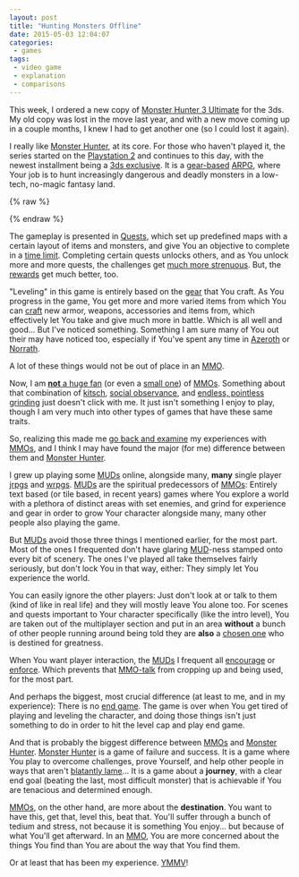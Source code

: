 ```yaml
---
layout: post
title: "Hunting Monsters Offline"
date: 2015-05-03 12:04:07
categories:
 - games
tags:
 - video game
 - explanation
 - comparisons
---
```



This week, I ordered a new copy of [Monster Hunter 3 Ultimate][mh3u]
for the 3ds. My old copy was lost in the move last year, and with a
new move coming up in a couple months, I knew I had to get another
one (so I could lost it again).

I really like [Monster Hunter][mh], at its core. For those who haven't
played it, the series started on the [Playstation 2][ps2] and
continues to this day, with the newest installment being a
[3ds exclusive][3ds]. It is a [gear-based][gear] [ARPG][arpg], where
Your job is to hunt increasingly dangerous and deadly monsters in a
low-tech, no-magic fantasy land.

{% raw %}
<!-- more -->
{% endraw %}

The gameplay is presented in [Quests][quests], which set up predefined
maps with a certain layout of items and monsters, and give You an
objective to complete in a [time limit][time]. Completing certain
quests unlocks others, and as You unlock more and more quests, the
challenges get [much more strenuous][difficultycurve]. But, the
[rewards][loot] get much better, too.

"Leveling" in this game is entirely based on the [gear][gear] that You
craft. As You progress in the game, You get more and more varied items
from which You can [craft][crafting] new armor, weapons, accessories
and items from, which effectively let You take and give much more in
battle. Which is all well and good... But I've noticed
something. Something I am sure many of You out their may have noticed
too, especially if You've spent any time in [Azeroth][wow] or
[Norrath][eq].

A lot of these things would not be out of place in an [MMO][mmo].

Now, I am [**not** a huge fan][xkcd] (or even a [small one][fnaffan])
of [MMOs][mmo]. Something about that combination of [kitsch][camp],
[social observance][social], and [endless, pointless grinding][grind]
just doesn't click with me. It just isn't something I enjoy to play,
though I am very much into other types of games that have these same
traits.

So, realizing this made me [go back and examine][examine] my
experiences with [MMOs][mmo], and I think I may have found the major
(for me) difference between them and  [Monster Hunter][mh].

I grew up playing some [MUDs][muds] online, alongside many, **many**
single player [jrpgs][jrpg] and [wrpgs][wrpg]. [MUDs][muds] are the
spiritual predecessors of [MMOs][mmo]: Entirely text based (or tile
based, in recent years) games where You explore a world with a
plethora of distinct areas with set enemies, and grind for experience
and gear in order to grow Your character alongside many, many other
people also playing the game.

But [MUDs][muds] avoid those three things I mentioned earlier, for the
most part. Most of the ones I frequented don't have glaring
[MUD][muds]-ness stamped onto every bit of scenery. The ones I've
played all take themselves fairly seriously, but don't lock You in
that way, either: They simply let You experience the world.

You can easily ignore the other players: Just don't look at or talk to
them (kind of like in real life) and they will mostly leave You alone
too. For scenes and quests important to Your character specifically
(like the intro level), You are taken out of the multiplayer section
and put in an area **without** a bunch of other people running around
being told they are **also** a [chosen one][neo] who is destined for
greatness.

When You want player interaction, the [MUDs][muds] I frequent all
[encourage][encrp] or [enforce][enfrp]. Which prevents that
[MMO-talk][mmotalk] from cropping up and being used, for the most
part.

And perhaps the biggest, most crucial difference (at least to me, and
in my experience): There is no [end game][mmo-end]. The game is over
when You get tired of playing and leveling the character, and doing
those things isn't just something to do in order to hit the level cap
and play end game.

And that is probably the biggest difference between [MMOs][mmo] and
[Monster Hunter][mh]. [Monster Hunter][mh] is a game of failure and
success. It is a game where You play to overcome challenges, prove
Yourself, and help other people in ways that aren't
[blatantly lame][lame]... It is a game about a **journey**, with a
clear end goal (beating the last, most difficult monster) that is
achievable if You are tenacious and determined enough.

[MMOs][mmo], on the other hand, are more about the
**destination**. You want to have this, get that, level this, beat
that. You'll suffer through a bunch of tedium and stress, not because
it is something You enjoy... but because of what You'll get
afterward. In an [MMO][mmo], You are more concerned about the things
You find than You are about the way that You find them.

Or at least that has been my experience. [YMMV][ymmv]!


[mh3u]: http://en.wikipedia.org/wiki/Monster_Hunter_3_Ultimate "I am very happy to have gotten a copy of this game again. I've always had a great time with it, though I was never really able to appreciate the multiplayer before. Now, my close friends have the game, which makes this playthrough a whole new experience for me."
[mh]: http://en.wikipedia.org/wiki/Monster_Hunter "This series is a great example of a simple idea (Hunting Monsters) being taken, fluffed out to a degree, and polished so well that it just **shines**. Other games that do a similar thing with a simple concept are Dark Souls (which is based around PVP combat), Nidhogg (Which is based around fencing), and Super Smash Brothers (Which is based around knocking Your opponent offscreen)."
[ps2]: http://en.wikipedia.org/wiki/PlayStation_2 "The playstation two is one of the big consoles for me. It certainly feels like it has been around forever, though I recognize that it hasn't. I've played so many games on it, more than probably any other system (except computer, of course).. And because of its 100% backwards compatibility with the PSX, I rarely need to switch systems... Just memory cards."
[3ds]: http://en.wikipedia.org/wiki/Nintendo_3DS "Nintendo really hit the nail on the head with their handheld for the generation. It gave people exactly what we wanted (graphical improvements, Wireless Local and Online Play, Ability to get games Digitally as well as Physically) without running into many of the common problems of the day (Fully Backwards Compatible with the DS, Not completely focused on the 3D Gimmick, Wide and diverse library of games."
[gear]: http://www.rpgcodex.net/forums/index.php?threads/games-with-great-equipment-systems-best-loot-whoring-games.73071/ "Loot based RPGs are pretty interesting. The idea that, should Your equipment be stolen, break, or otherwise disappear You be trust right back to the start of the game power wise is an scary idea, but games rarely implement that as a possibility. And, by then, You'll have learned to play the game better, so I guess it is not totally true... at least for ARPGs."
[arpg]: http://en.wikipedia.org/wiki/Action_role-playing_game "I didn't play as many ARPGs growing up as I do now. I was more into the tactical side of things, and preferred TRPGs or JRPGs. Games like Jak and Daxter or Ratchet and Clank just didn't grab me."
[quests]: http://en.wikipedia.org/wiki/Quest_%28video_gaming%29 "One thing in modern games of all genres that is extremely over used is the idea of the quest. It is everywhere. I don't really have a problem with it, per say... But the concept really shouldn't be as omnipresent as it is. What happened to nonlinear gameplay?"
[time]: http://en.wikipedia.org/wiki/Deadline "A time limit, or a deadline, is a **great** way to add tension to something in a game. Implementing it is often tricky, because at the end of the day it is still arbitrarily shortening the game. Monster Hunter gets around this with its camp: You are part of a guild, a quest guild, that literally employ You. In other words, it is You **job** to do it in the time limit. Or You won't get paid."
[difficultycurve]: http://tvtropes.org/pmwiki/pmwiki.php/Main/VideoGameDifficultyTropes "Games that truly get difficult, as opposed to merely powering up Your avatar as You go along, are much more fun to play. And, as someone who likes difficulty in games, I appreciate that the monsters in MH3U do in fact get more difficult as You play."
[loot]: http://www.penny-arcade.com/comic/2014/12/08/part-time "One thing I dislike in modern Tabletop Gaming, especially RPGs, is the Video Game creep. Don't get me wrong, I like crossbreeding... and it is an interesting idea to borrow certain concepts and make them work on the table. But, why are there MMO-like roles in DnD 4e, or 'Health Potions' in DnD Next?"
[crafting]: http://www.penny-arcade.com/comic/2015/02/27/millinery-industrial-complex "Crafting and Items are probably the two most interesting parts of games for me. My two most cherished Pathfinder characters that I have played before were Din, who was an alchemist (crafting, spells were even like crafting and could be traded with party), and Fulthar, who was a Pathfinder Chronicler (Who literally had a magic bag from which he could pull any item up to a certain money limit. Like a shop that he wore around his neck. And it replenished every level)."
[wow]: http://us.battle.net/wow/en/blog/18637509/ "I got to level 5 on my most recent foray into the World of Warcraft, before deciding that it still wasn't a game for me. I don't like the cartooniness of it, the game *literally* starts with the same busy work people complain about until You are at level cap, and I cannot understand how people are okay watching like 20 other people go in an kill the same thing You are going to kill as You leisurely jog towards the place in the distance."
[eq]: https://www.everquest.com/register "I honestly didn't know Everquest was still a thing. It was the first MMO I'd ever tried, and it also didn't grab me. I liked my MUDs better. But I suppose I should buckle down and give it another try one of these days."
[mmo]: http://en.wikipedia.org/wiki/Massively_multiplayer_online_game "Massively Multiplayer anything just doesn't really make me excited to play the game. But hey, if it is what You like, You do You. As someone once remarked to me when I was in High School and dressed as Woody Guthrie, after I admitted that I really liked Folk Music: 'I guess someone has to.'"
[xkcd]: https://xkcd.com/1378/ "Before You say anything, yes, I have actually tried them. Multiple games, multiple times. I actually got a little bit invested in Wakfu a while back, but as soon as the game got to the point where it dropped You into the same place as everyone else I lost interest."
[fnaffan]: http://steamcommunity.com/app/319510/discussions/0/616187839384430702/ "All three Five Nights at Freddy's games to date have had the desk fan as a motif. I wonder what it is about the fan that caused Scott Cawthorn to include it in the first place. I am sure there is a hilarious story."
[camp]: http://en.wikipedia.org/wiki/Kitsch#History "This is something that, I have to admit, Monster Hunter has in spades. It is very campy from start to finish... but perhaps because of the fact that it is just me there, and I (while being a product thereof) don't have to participate in the camp outside of some gestures, it doesn't bother me. It is almost like satire, in fact... Maybe that is the reason. I dunno."
[social]: http://en.wikipedia.org/wiki/Extraversion_and_introversion#Introversion "People play games to feel accomplished in one of three areas: Competence, or overcoming difficulty. Autonomy, or making Your own choices. And Relatability, or social interaction. Of the three, the area I tend to trend towards the least is Relatability. I am a big fan of playing alone (or, at best, with some people in the same room."
[grind]: http://us.battle.net/wow/en/forum/topic/15700583723 "I actually am okay with grinding in other kinds of games. Perhaps the reason for that is that there isn't a plethora of people *telling* me to grind, nor is there a huge sign posted which demands I do so. If I grind in Final Fantasy, Dragon Quest, or Pokemon, it is because I want to... not because I am forced to."
[examine]: http://www.eruptingmind.com/the-importance-of-examining-your-beliefs/ "It is important to constantly be reevaluating Your beliefs, especially Your long held beliefs. I read the following quote somewhere: 'Loyalty to petrified opinion never yet broke a chain or freed a human soul.' And that is fairly accurate."
[muds]: http://www.mudconnect.com/ "I still play MUDs, on occasion. I have recently started to play SINDOME, which is a cyberpunk, classless game that uses the SPECIAL system from Fallout as its base stats. Sort of like Shadowrun, but less RNG and more role play."
[jrpg]: http://en.wikipedia.org/wiki/History_of_Eastern_role-playing_video_games "There is no denying the impact Dragon Quest had on Role Playing Video Games, whether You like jrpgs or not. So many modern tropes in gaming got their start either there or in Final Fantasy... and that is pretty cool."
[wrpg]: http://en.wikipedia.org/wiki/History_of_Western_role-playing_video_games "Most people are familiar, at least in passing, with the term jrpg (I blame Pokemon). But they're usually not as familiar with wrpg, or Western Role Playing Game. That is, turn-based, non-tactical RPGs that are **not** jrpgs. Like Baldur's Gate."
[neo]: http://www.cad-comic.com/cad/20040521 "This is a **big** distraction for me, when I try to play MMOs. I simply cannot enjoy the game when 500 other people are supposedly on the same exact quest as me. It cheapens the experience."
[encrp]: http://www.mudconnect.com/cgi-bin/adv_search.cgi?key_mode=PHRASE&base=NONE&String=.*&options=RP2 "I like these the best. It is nice to be allowed to break character if You get lost, or if You are frustrated with something, without needing to broadcast it to a channel."
[enfrp]: http://www.mudconnect.com/cgi-bin/adv_search.cgi?key_mode=PHRASE&base=NONE&String=.*&options=RP3 "These can be the most rewarding by far if You get invested. You are literally not allowed to break character unless You are on a very specific chat channel. It makes for a very in depth and interesting world, but requires a lot of commitment from the players."
[mmotalk]: http://www.mmoglossary.com/mmorpg_terms/1/index.html "I can understand most MMO babble pretty well, but I don't really like it. A genre of games doesn't really need its own jargon, at least not to that point, in my opinion... and even so, it just sounds so silly!"
[mmo-end]: http://www.engadget.com/2014/03/14/working-as-intended-endgame-is-the-worst-thing-that-ever-happen/ "The idea of an endgame like it exists in MMOs makes me sad. It basically invalidates the entire process of reaching the end of the game... especially when You can just throw money at them in order to reach it faster."
[lame]: http://www.penny-arcade.com/comic/2008/11/14 "How many times have we needed to collect mushrooms, or animal pelts, in video games? Should these *heroes* be doing something more important than errands for people too lazy to do their one job?"
[ymmv]: http://www.urbandictionary.com/define.php?term=ymmv "Your mileage may vary. These are just my thoughts on the matter, on a blog about my thoughts on the matter. If You like MMOs, more power to You. If You hate Monster Hunter, I don't care, go for it. Just discussing what is on my mind."
